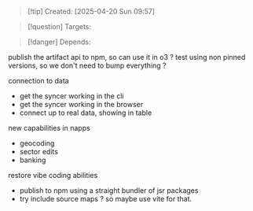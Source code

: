 
>[!tip] Created: [2025-04-20 Sun 09:57]

>[!question] Targets: 

>[!danger] Depends: 

publish the artifact api to npm, so can use it in o3 ?
test using non pinned versions, so we don't need to bump everything ?

connection to data
- get the syncer working in the cli
- get the syncer working in the browser
- connect up to real data, showing in table

new capabilities in napps
- geocoding
- sector edits
- banking





restore vibe coding abilities
- publish to npm using a straight bundler of jsr packages
- try include source maps ? so maybe use vite for that.